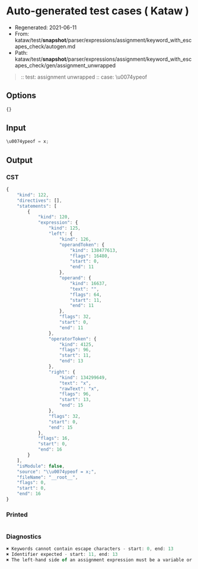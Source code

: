# Auto-generated test cases ( Kataw )
- Regenerated: 2021-06-11
- From: kataw/test/__snapshot__/parser/expressions/assignment/keyword_with_escapes_check/autogen.md
- Path: kataw/test/__snapshot__/parser/expressions/assignment/keyword_with_escapes_check/gen/assignment_unwrapped
> :: test: assignment unwrapped
> :: case: \u0074ypeof
## Options

`````js
{}
`````
## Input

`````js
\u0074ypeof = x;
`````
## Output

### CST

```javascript
{
    "kind": 122,
    "directives": [],
    "statements": [
        {
            "kind": 120,
            "expression": {
                "kind": 125,
                "left": {
                    "kind": 126,
                    "operandToken": {
                        "kind": 138477613,
                        "flags": 16480,
                        "start": 0,
                        "end": 11
                    },
                    "operand": {
                        "kind": 16637,
                        "text": "",
                        "flags": 64,
                        "start": 11,
                        "end": 11
                    },
                    "flags": 32,
                    "start": 0,
                    "end": 11
                },
                "operatorToken": {
                    "kind": 4125,
                    "flags": 96,
                    "start": 11,
                    "end": 13
                },
                "right": {
                    "kind": 134299649,
                    "text": "x",
                    "rawText": "x",
                    "flags": 96,
                    "start": 13,
                    "end": 15
                },
                "flags": 32,
                "start": 0,
                "end": 15
            },
            "flags": 16,
            "start": 0,
            "end": 16
        }
    ],
    "isModule": false,
    "source": "\\u0074ypeof = x;",
    "fileName": "__root__",
    "flags": 0,
    "start": 0,
    "end": 16
}
```

### Printed

```javascript

```

### Diagnostics

```javascript
✖ Keywords cannot contain escape characters - start: 0, end: 13
✖ Identifier expected - start: 11, end: 13
✖ The left-hand side of an assignment expression must be a variable or a property access - start: 11, end: 13

```

